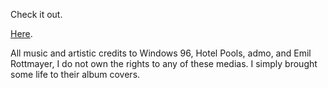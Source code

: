 Check it out.

[Here](https://neerb.github.io/animated-album-covers/).

All music and artistic credits to Windows 96, Hotel Pools, admo, and Emil Rottmayer, I do not own the rights to any of these medias.  I simply brought some life to their album covers.
